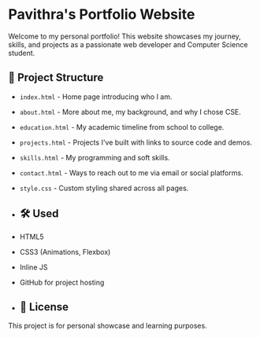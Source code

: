 # Pavithra's Portfolio Website

Welcome to my personal portfolio! This website showcases my journey, skills, and projects as a passionate web developer and Computer Science student.

## 📁 Project Structure

- `index.html` - Home page introducing who I am.
- `about.html` - More about me, my background, and why I chose CSE.
- `education.html` - My academic timeline from school to college.
- `projects.html` - Projects I've built with links to source code and demos.
- `skills.html` - My programming and soft skills.
- `contact.html` - Ways to reach out to me via email or social platforms.
- `style.css` - Custom styling shared across all pages.

- ## 🛠️  Used

- HTML5
- CSS3 (Animations, Flexbox)
- Inline JS
- GitHub for project hosting

- ## 📄 License

This project is for personal showcase and learning purposes.

